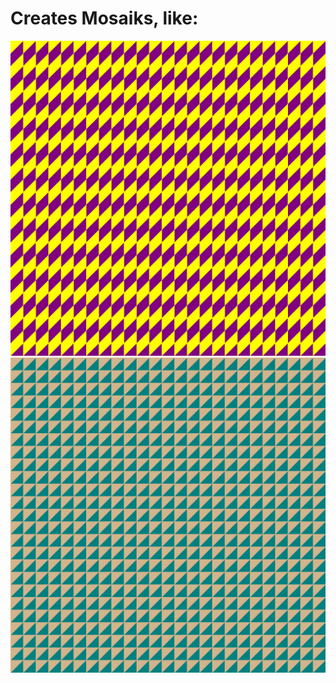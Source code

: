 # Creates Mosaiks, like:

![image](https://github.com/linusschlepp/Mosaik/blob/master/images/pic61.png)
![image](https://github.com/linusschlepp/Mosaik/blob/master/images/pic21.png)
